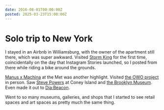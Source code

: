 ```yaml
---
date: 2016-08-01T00:00:00Z
posted: 2025-03-23T15:00:00Z
---
```


# Solo trip to New York

I stayed in an Airbnb in Williamsburg, with the owner of the apartment still there, which was super awkward. Visited [Storm King](https://stormking.org/) for the first time, coincidentally on the day that Instagram Stories launched, so I posted from there while riding a bike around the grounds.

[Manus x Machina](https://www.metmuseum.org/exhibitions/listings/2016/manus-x-machina) at the Met was another highlight. Visited [the OWO project](/projects/one-world-observatory) in person. Saw [Steve Powers](https://firstandfifteenth.net/) at Coney Island and [the Brooklyn Museum](https://www.brooklynmuseum.org/exhibitions/stephen_powers_coney_island). Even made it out to [Dia:Beacon](https://www.diaart.org/visit/visit-our-locations-sites/dia-beacon-beacon-united-states).

Went to so many museums, galleries, and shops that I started to see retail spaces and art spaces as pretty much the same thing.
